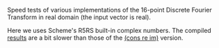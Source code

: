 Speed tests of various implementations of the 16-point Discrete
Fourier Transform in real domain (the input vector is real).

Here we uses Scheme's R5RS built-in complex numbers.
The compiled [results](./dftreal16.results.txt#L52) are a bit slower
than those of the [(cons re im)](../dftreal16_conscplx/dftreal16.results.txt#L52) version.

